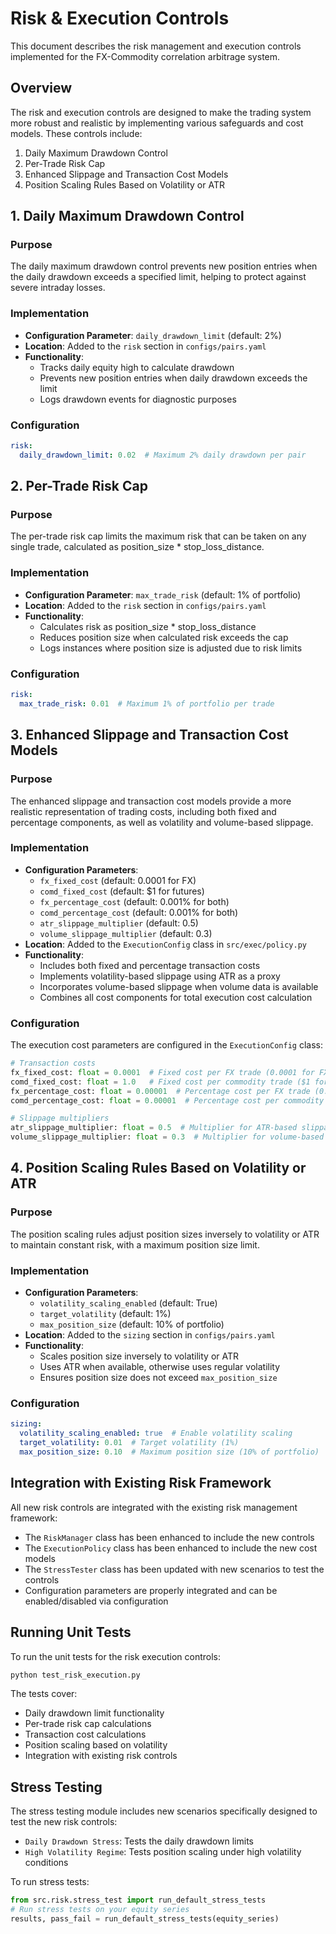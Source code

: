 # Risk & Execution Controls

This document describes the risk management and execution controls implemented for the FX-Commodity correlation arbitrage system.

## Overview

The risk and execution controls are designed to make the trading system more robust and realistic by implementing various safeguards and cost models. These controls include:

1. Daily Maximum Drawdown Control
2. Per-Trade Risk Cap
3. Enhanced Slippage and Transaction Cost Models
4. Position Scaling Rules Based on Volatility or ATR

## 1. Daily Maximum Drawdown Control

### Purpose

The daily maximum drawdown control prevents new position entries when the daily drawdown exceeds a specified limit, helping to protect against severe intraday losses.

### Implementation

- **Configuration Parameter**: `daily_drawdown_limit` (default: 2%)
- **Location**: Added to the `risk` section in `configs/pairs.yaml`
- **Functionality**: 
  - Tracks daily equity high to calculate drawdown
  - Prevents new position entries when daily drawdown exceeds the limit
  - Logs drawdown events for diagnostic purposes

### Configuration

```yaml
risk:
  daily_drawdown_limit: 0.02  # Maximum 2% daily drawdown per pair
```

## 2. Per-Trade Risk Cap

### Purpose

The per-trade risk cap limits the maximum risk that can be taken on any single trade, calculated as position_size * stop_loss_distance.

### Implementation

- **Configuration Parameter**: `max_trade_risk` (default: 1% of portfolio)
- **Location**: Added to the `risk` section in `configs/pairs.yaml`
- **Functionality**:
  - Calculates risk as position_size * stop_loss_distance
  - Reduces position size when calculated risk exceeds the cap
  - Logs instances where position size is adjusted due to risk limits

### Configuration

```yaml
risk:
  max_trade_risk: 0.01  # Maximum 1% of portfolio per trade
```

## 3. Enhanced Slippage and Transaction Cost Models

### Purpose

The enhanced slippage and transaction cost models provide a more realistic representation of trading costs, including both fixed and percentage components, as well as volatility and volume-based slippage.

### Implementation

- **Configuration Parameters**:
  - `fx_fixed_cost` (default: 0.0001 for FX)
  - `comd_fixed_cost` (default: $1 for futures)
  - `fx_percentage_cost` (default: 0.001% for both)
  - `comd_percentage_cost` (default: 0.001% for both)
  - `atr_slippage_multiplier` (default: 0.5)
  - `volume_slippage_multiplier` (default: 0.3)
- **Location**: Added to the `ExecutionConfig` class in `src/exec/policy.py`
- **Functionality**:
  - Includes both fixed and percentage transaction costs
  - Implements volatility-based slippage using ATR as a proxy
  - Incorporates volume-based slippage when volume data is available
  - Combines all cost components for total execution cost calculation

### Configuration

The execution cost parameters are configured in the `ExecutionConfig` class:

```python
# Transaction costs
fx_fixed_cost: float = 0.0001  # Fixed cost per FX trade (0.0001 for FX)
comd_fixed_cost: float = 1.0   # Fixed cost per commodity trade ($1 for futures)
fx_percentage_cost: float = 0.00001  # Percentage cost per FX trade (0.001%)
comd_percentage_cost: float = 0.00001  # Percentage cost per commodity trade (0.001%)

# Slippage multipliers
atr_slippage_multiplier: float = 0.5  # Multiplier for ATR-based slippage
volume_slippage_multiplier: float = 0.3  # Multiplier for volume-based slippage
```

## 4. Position Scaling Rules Based on Volatility or ATR

### Purpose

The position scaling rules adjust position sizes inversely to volatility or ATR to maintain constant risk, with a maximum position size limit.

### Implementation

- **Configuration Parameters**:
  - `volatility_scaling_enabled` (default: True)
  - `target_volatility` (default: 1%)
  - `max_position_size` (default: 10% of portfolio)
- **Location**: Added to the `sizing` section in `configs/pairs.yaml`
- **Functionality**:
  - Scales position size inversely to volatility or ATR
  - Uses ATR when available, otherwise uses regular volatility
  - Ensures position size does not exceed `max_position_size`

### Configuration

```yaml
sizing:
  volatility_scaling_enabled: true  # Enable volatility scaling
  target_volatility: 0.01  # Target volatility (1%)
  max_position_size: 0.10  # Maximum position size (10% of portfolio)
```

## Integration with Existing Risk Framework

All new risk controls are integrated with the existing risk management framework:

- The `RiskManager` class has been enhanced to include the new controls
- The `ExecutionPolicy` class has been enhanced to include the new cost models
- The `StressTester` class has been updated with new scenarios to test the controls
- Configuration parameters are properly integrated and can be enabled/disabled via configuration

## Running Unit Tests

To run the unit tests for the risk execution controls:

```bash
python test_risk_execution.py
```

The tests cover:
- Daily drawdown limit functionality
- Per-trade risk cap calculations
- Transaction cost calculations
- Position scaling based on volatility
- Integration with existing risk controls

## Stress Testing

The stress testing module includes new scenarios specifically designed to test the new risk controls:

- `Daily Drawdown Stress`: Tests the daily drawdown limits
- `High Volatility Regime`: Tests position scaling under high volatility conditions

To run stress tests:

```python
from src.risk.stress_test import run_default_stress_tests
# Run stress tests on your equity series
results, pass_fail = run_default_stress_tests(equity_series)